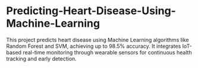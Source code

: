 # Predicting-Heart-Disease-Using-Machine-Learning
This project predicts heart disease using Machine Learning algorithms like Random Forest and SVM, achieving up to 98.5% accuracy. It integrates IoT-based real-time monitoring through wearable sensors for continuous health tracking and early detection.
